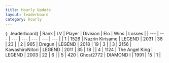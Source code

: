 ```yaml
---
title: Hourly Update
layout: leaderboard
category: hourly
---
```


{: .leaderboard}
| Rank | LV | Player | Division | Elo | Wins | Losses |
| --- | --- | --- | --- | --- | --- | --- |
| <span data-change="4">1</span> | 1526 | <span title="ID: 315148">Nazrin Kirisame</span> | LEGEND | <span data-change="32">2031</span> | <span data-change="4">38</span> | <span data-change="0">23</span> |
| <span data-change="-1">2</span> | 965 | <span title="ID: 337810">Dregun</span> | LEGEND | <span data-change="0">2018</span> | <span data-change="0">19</span> | <span data-change="0">3</span> |
| <span data-change="-1">3</span> | 2156 | <span title="ID: 164871">KawashiroNitori</span> | LEGEND | <span data-change="0">2011</span> | <span data-change="0">35</span> | <span data-change="0">18</span> |
| <span data-change="-1">4</span> | 1124 | <span title="ID: 547162">The Angel King</span> | LEGEND | <span data-change="0">2003</span> | <span data-change="0">22</span> | <span data-change="0">6</span> |
| <span data-change="1">5</span> | 420 | <span title="ID: 336637">Ghost2772</span> | DIAMOND I | <span data-change="0">1991</span> | <span data-change="0">15</span> | <span data-change="0">1</span> |